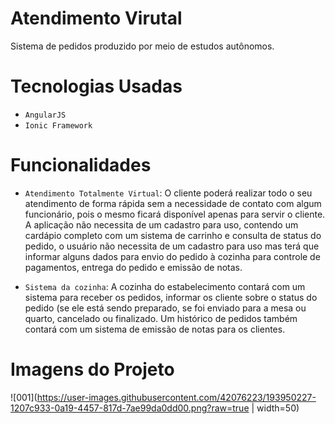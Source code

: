 # Atendimento Virutal
Sistema de pedidos produzido por meio de estudos autônomos.

# Tecnologias Usadas
- ``AngularJS``
- ``Ionic Framework``

# Funcionalidades

- `Atendimento Totalmente Virtual`: O cliente poderá realizar todo o seu atendimento de forma rápida sem a necessidade de contato com algum funcionário, pois
o mesmo ficará disponível apenas para servir o cliente. 
A aplicação não necessita de um cadastro para uso, contendo um cardápio completo com um sistema de carrinho e consulta de status do pedido, o usuário não
necessita de um cadastro para uso mas terá que informar alguns dados para envio do pedido à cozinha para controle de pagamentos, entrega do pedido e emissão
de notas.


- `Sistema da cozinha`: A cozinha do estabelecimento contará com um sistema para receber os pedidos, informar os cliente sobre o status do pedido (se ele 
está sendo preparado, se foi enviado para a mesa ou quarto, cancelado ou finalizado. Um histórico de pedidos também contará com um sistema de emissão de notas
para os clientes.

# Imagens do Projeto

![001](https://user-images.githubusercontent.com/42076223/193950227-1207c933-0a19-4457-817d-7ae99da0dd00.png?raw=true | width=50)
